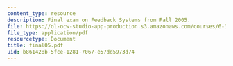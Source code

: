```yaml
---
content_type: resource
description: Final exam on Feedback Systems from Fall 2005.
file: https://ol-ocw-studio-app-production.s3.amazonaws.com/courses/6-302-feedback-systems-spring-2007/b861428b5fce12817067e57dd5973d74_final05.pdf
file_type: application/pdf
resourcetype: Document
title: final05.pdf
uid: b861428b-5fce-1281-7067-e57dd5973d74
---
```

